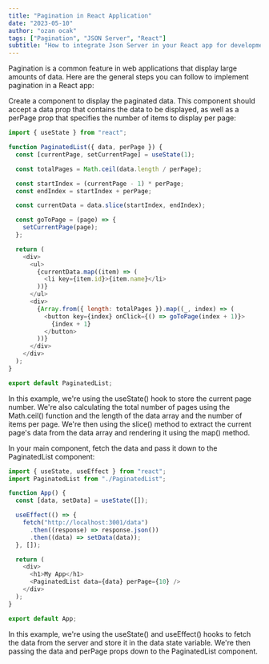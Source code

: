 ```yaml
---
title: "Pagination in React Application"
date: "2023-05-10"
author: "ozan ocak"
tags: ["Pagination", "JSON Server", "React"]
subtitle: "How to integrate Json Server in your React app for development server ...."
---
```


Pagination is a common feature in web applications that display large amounts of data. Here are the general steps you can follow to implement pagination in a React app:

Create a component to display the paginated data. This component should accept a data prop that contains the data to be displayed, as well as a perPage prop that specifies the number of items to display per page:

```javascript
import { useState } from "react";

function PaginatedList({ data, perPage }) {
  const [currentPage, setCurrentPage] = useState(1);

  const totalPages = Math.ceil(data.length / perPage);

  const startIndex = (currentPage - 1) * perPage;
  const endIndex = startIndex + perPage;

  const currentData = data.slice(startIndex, endIndex);

  const goToPage = (page) => {
    setCurrentPage(page);
  };

  return (
    <div>
      <ul>
        {currentData.map((item) => (
          <li key={item.id}>{item.name}</li>
        ))}
      </ul>
      <div>
        {Array.from({ length: totalPages }).map((_, index) => (
          <button key={index} onClick={() => goToPage(index + 1)}>
            {index + 1}
          </button>
        ))}
      </div>
    </div>
  );
}

export default PaginatedList;
```

In this example, we're using the useState() hook to store the current page number. We're also calculating the total number of pages using the Math.ceil() function and the length of the data array and the number of items per page. We're then using the slice() method to extract the current page's data from the data array and rendering it using the map() method.

In your main component, fetch the data and pass it down to the PaginatedList component:

```javascript
import { useState, useEffect } from "react";
import PaginatedList from "./PaginatedList";

function App() {
  const [data, setData] = useState([]);

  useEffect(() => {
    fetch("http://localhost:3001/data")
      .then((response) => response.json())
      .then((data) => setData(data));
  }, []);

  return (
    <div>
      <h1>My App</h1>
      <PaginatedList data={data} perPage={10} />
    </div>
  );
}

export default App;
```

In this example, we're using the useState() and useEffect() hooks to fetch the data from the server and store it in the data state variable. We're then passing the data and perPage props down to the PaginatedList component.
